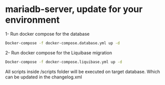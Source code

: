 # mariadb-server, update for your environment

1- Run docker compose for the database
```bash
Docker-compose -f docker-compose.database.yml up -d
```

2- Run docker compose for the Liquibase migration
```bash
Docker-compose -f docker-compose.liquibase.yml up -d
```

All scripts inside /scripts folder will be executed on target database. Which can be updated in the changelog.xml
